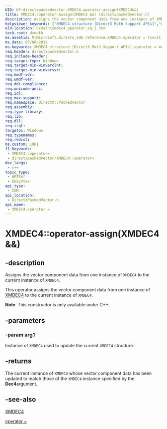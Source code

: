 ```yaml
---
UID: NF:directxpackedvector.XMDEC4.operator-assign(XMDEC4&&)
title: XMDEC4::operator-assign(XMDEC4 &&) (directxpackedvector.h)
description: Assigns the vector component data from one instance of XMDEC4 to the current instance of XMDEC4.
helpviewer_keywords: ["XMDEC4 structure [DirectX Math Support APIs]","operator = method","XMDEC4.operator =(const XMDEC4&)","XMDEC4.operator-assign(XMDEC4 &&)","XMDEC4.operator=","XMDEC4::operator-assign(XMDEC4 &&)","XMDEC4::operator=","dxmath.xmdec4_operator_eq_1","operator = method [DirectX Math Support APIs]","operator = method [DirectX Math Support APIs]","XMDEC4 structure","operator="]
old-location: dxmath\xmdec4_operator_eq_1.htm
tech.root: dxmath
ms.assetid: M:Microsoft.directx_sdk.reference.XMDEC4.operator = (const XMDEC4)
ms.date: 05/06/2019
ms.keywords: XMDEC4 structure [DirectX Math Support APIs],operator = method, XMDEC4.operator =(const XMDEC4&), XMDEC4.operator-assign(XMDEC4 &&), XMDEC4.operator=, XMDEC4::operator-assign(XMDEC4 &&), XMDEC4::operator=, dxmath.xmdec4_operator_eq_1, operator = method [DirectX Math Support APIs], operator = method [DirectX Math Support APIs],XMDEC4 structure, operator=
req.header: directxpackedvector.h
req.include-header: 
req.target-type: Windows
req.target-min-winverclnt: 
req.target-min-winversvr: 
req.kmdf-ver: 
req.umdf-ver: 
req.ddi-compliance: 
req.unicode-ansi: 
req.idl: 
req.max-support: 
req.namespace: DirectX::PackedVector
req.assembly: 
req.type-library: 
req.lib: 
req.dll: 
req.irql: 
targetos: Windows
req.typenames: 
req.redist: 
ms.custom: 19H1
f1_keywords:
 - XMDEC4::operator=
 - directxpackedvector/XMDEC4::operator=
dev_langs:
 - c++
topic_type:
 - APIRef
 - kbSyntax
api_type:
 - COM
api_location:
 - DirectXPackedVector.h
api_name:
 - XMDEC4.operator =
---
```


# XMDEC4::operator-assign(XMDEC4 &&)


## -description

Assigns the vector component data from one instance of <code>XMDEC4</code> to the current instance of <code>XMDEC4</code>.

This operator assigns the vector component data from one instance of <a href="/windows/win32/api/directxpackedvector/ns-directxpackedvector-xmdec4">XMDEC4</a> to the current instance of <code>XMDEC4</code>.

<div class="alert"><b>Note</b>  This constructor is only available under C++.</div>

## -parameters

### -param arg1

Instance of <code>XMDEC4</code> used to update the current <code>XMDEC4</code> structure.

## -returns

The current instance of <code>XMDEC4</code> whose vector component data has been updated to match those of the <code>XMDEC4</code> instance specified by the <b>Dec4</b>argument.

## -see-also

<a href="/windows/win32/api/directxpackedvector/ns-directxpackedvector-xmdec4">XMDEC4</a>

<a href="https://msdn.microsoft.com/46a34196-d32a-4ddf-9245-c568b9461f7d">operator = </a>


